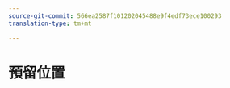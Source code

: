 ```yaml
---
source-git-commit: 566ea2587f101202045488e9f4edf73ece100293
translation-type: tm+mt

---
```

# 預留位置
